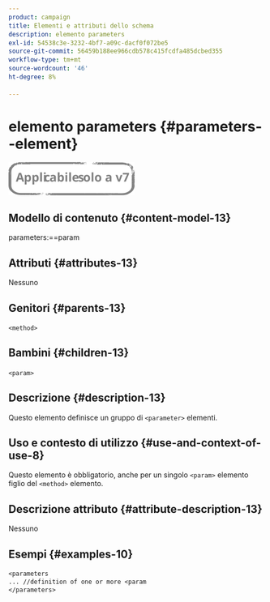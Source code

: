 ```yaml
---
product: campaign
title: Elementi e attributi dello schema
description: elemento parameters
exl-id: 54538c3e-3232-4bf7-a09c-dacf0f072be5
source-git-commit: 56459b188ee966cdb578c415fcdfa485dcbed355
workflow-type: tm+mt
source-wordcount: '46'
ht-degree: 8%

---
```


# elemento parameters {#parameters--element}

![](../../../assets/v7-only.svg)

## Modello di contenuto {#content-model-13}

parameters:==param

## Attributi {#attributes-13}

Nessuno

## Genitori {#parents-13}

`<method>`

## Bambini {#children-13}

`<param>`

## Descrizione {#description-13}

Questo elemento definisce un gruppo di `<parameter>`  elementi.

## Uso e contesto di utilizzo {#use-and-context-of-use-8}

Questo elemento è obbligatorio, anche per un singolo `<param>` elemento figlio del `<method>`  elemento.

## Descrizione attributo {#attribute-description-13}

Nessuno

## Esempi {#examples-10}

```
<parameters
... //definition of one or more <param
</parameters>
```
